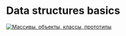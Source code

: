# Data structures basics

[![Массивы, объекты, классы, прототипы](https://img.youtube.com/vi/VBMGnAPfmsY/0.jpg)](https://www.youtube.com/watch?v=VBMGnAPfmsY)
